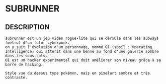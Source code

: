 
# SUBRUNNER

## DESCRIPTION

    subrunner est un jeu vidéo rogue-lite qui se déroule dans les subways (métro) d'un futur cyberpunk.
    on y suit l'évolution d'un personnage, nommé OI (spoil : Operating Intelligence) qui atterit dans une benne au fond d'une galerie sombre dans les sous-sols.
    OI est un hacker experimental qui doit améliorer son niveau grâce à sa barre de hacking.

    Style vue du dessus type pokémon, mais en pixelart sombre et très contrasté.
